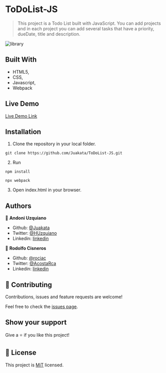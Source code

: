 # ToDoList-JS

> This project is a Todo List built with JavaScript. You can add projects and in each project you can add several tasks that have a priority, dueDate, title and description.

![library](https://user-images.githubusercontent.com/11781597/71129502-362df480-21b5-11ea-8f7e-cc78d4383143.png)


## Built With

- HTML5,
- CSS,
- Javascript,
- Webpack

## Live Demo

[Live Demo Link](https://raw.githack.com/Juakata/ToDoList-JS/development/dist/index.html)

## Installation

1. Clone the repository in your local folder.
```
git clone https://github.com/Juakata/ToDoList-JS.git
```
2. Run
```
npm install
```
```
npx webpack
```
3. Open index.html in your browser.

## Authors

👤 **Andoni Uzquiano**

- Github: [@Juakata](https://github.com/Juakata)
- Twitter: [@HUzquiano](https://twitter.com/HUzquiano)
- Linkedin: [linkedin](https://www.linkedin.com/in/andoni-uzquiano-31304818a/)

👤 **Rodolfo Cisneros**

- Github: [@rociac](https://github.com/rociac)
- Twitter: [@AcostaRca](https://twitter.com/AcostaRca)
- Linkedin: [linkedin](https://www.linkedin.com/in/rociac/)

## 🤝 Contributing

Contributions, issues and feature requests are welcome!

Feel free to check the [issues page](https://github.com/Juakata/ToDoList-JS/issues).

## Show your support

Give a ⭐️ if you like this project!

## 📝 License

This project is [MiT](https://opensource.org/licenses/MIT) licensed.
